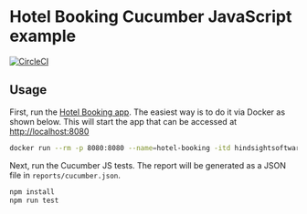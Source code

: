 # Hotel Booking Cucumber JavaScript example

[![CircleCI](https://circleci.com/gh/hindsightsoftware/hotel-booking-cucumber-javascript-example.svg?style=svg)](https://circleci.com/gh/hindsightsoftware/hotel-booking-cucumber-javascript-example)

## Usage

First, run the [Hotel Booking app](https://github.com/hindsightsoftware/hotel-booking). The easiest way is to do it via Docker as shown below. This will start the app that can be accessed at <http://localhost:8080>

```bash
docker run --rm -p 8080:8080 --name=hotel-booking -itd hindsightsoftware/hotel-booking:latest
```

Next, run the Cucumber JS tests. The report will be generated as a JSON file in `reports/cucumber.json`.

```bash
npm install
npm run test
```
